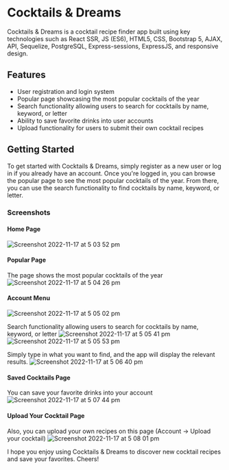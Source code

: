 # Cocktails & Dreams

Cocktails & Dreams is a cocktail recipe finder app built using key technologies such as React SSR, JS (ES6), HTML5, CSS, Bootstrap 5, AJAX, API, Sequelize, PostgreSQL, Express-sessions, ExpressJS, and responsive design.

## Features
- User registration and login system
- Popular page showcasing the most popular cocktails of the year
- Search functionality allowing users to search for cocktails by name, keyword, or letter
- Ability to save favorite drinks into user accounts
- Upload functionality for users to submit their own cocktail recipes

## Getting Started
To get started with Cocktails & Dreams, simply register as a new user or log in if you already have an account. Once you're logged in, you can browse the popular page to see the most popular cocktails of the year. From there, you can use the search functionality to find cocktails by name, keyword, or letter.

### Screenshots
#### Home Page
![Screenshot 2022-11-17 at 5 03 52 pm](https://user-images.githubusercontent.com/90598699/202408314-80968c92-25d5-48b2-b123-627627f5f5b9.png)

#### Popular Page
The page shows the most popular cocktails of the year
![Screenshot 2022-11-17 at 5 04 26 pm](https://user-images.githubusercontent.com/90598699/202409372-93a4170b-fabb-4ab4-b279-c0562ca2df78.png)


#### Account Menu
![Screenshot 2022-11-17 at 5 05 02 pm](https://user-images.githubusercontent.com/90598699/202409686-22d498d3-aade-4c04-80fd-06b641395a47.png)

Search functionality allowing users to search for cocktails by name, keyword, or letter
![Screenshot 2022-11-17 at 5 05 41 pm](https://user-images.githubusercontent.com/90598699/202409860-dc214d33-2ddf-45d3-9143-093e6d39a81b.png)
![Screenshot 2022-11-17 at 5 05 53 pm](https://user-images.githubusercontent.com/90598699/202409886-9a078c4a-d803-45af-826e-9cb162d90487.png)

Simply type in what you want to find, and the app will display the relevant results.
![Screenshot 2022-11-17 at 5 06 40 pm](https://user-images.githubusercontent.com/90598699/202410134-e9920401-0eaf-4b6c-959f-d9c612622132.png)

#### Saved Cocktails Page
You can save your favorite drinks into your account
![Screenshot 2022-11-17 at 5 07 44 pm](https://user-images.githubusercontent.com/90598699/202410371-9bd8affe-55bd-4e13-a90e-e085133d6f96.png)

#### Upload Your Cocktail Page
Also, you can upload your own recipes on this page (Account -> Upload your cocktail) 
![Screenshot 2022-11-17 at 5 08 01 pm](https://user-images.githubusercontent.com/90598699/202410587-dd187fa4-d3db-4586-8748-b27c94e257dc.png)


I hope you enjoy using Cocktails & Dreams to discover new cocktail recipes and save your favorites. Cheers!
